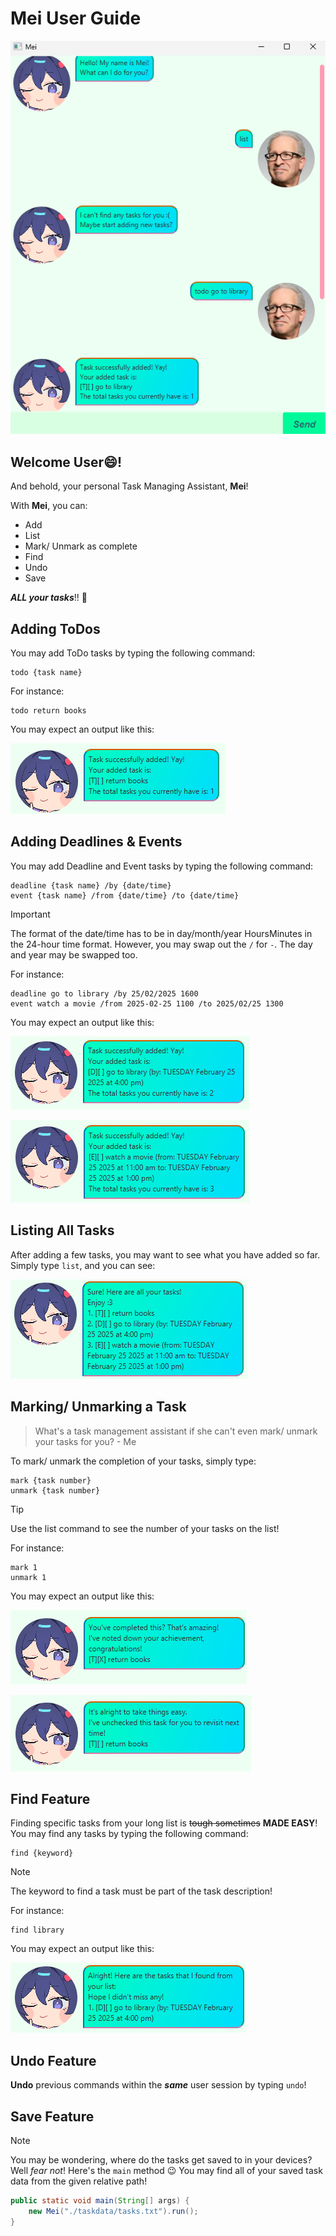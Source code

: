 # Mei User Guide

![Screenshot of the user interface.](./Ui.png)

## Welcome User😄! 
And behold, your personal Task Managing Assistant, **Mei**!

With **Mei**, you can:
+ Add
+ List
+ Mark/ Unmark as complete
+ Find
+ Undo
+ Save

***ALL your tasks***!! 🥳

## Adding ToDos

You may add ToDo tasks by typing the following command:
```
todo {task name}
```

For instance:
```
todo return books
```

You may expect an output like this:

![Expected output for adding a ToDo task](../resources/images/AddToDoOutput.png)

## Adding Deadlines & Events

You may add Deadline and Event tasks by typing the following command:
```
deadline {task name} /by {date/time}
event {task name} /from {date/time} /to {date/time}
```

> [!IMPORTANT]
> The format of the date/time has to be in day/month/year HoursMinutes in the 24-hour time format.
> However, you may swap out the `/` for `-`.
> The day and year may be swapped too.

For instance:
```
deadline go to library /by 25/02/2025 1600
event watch a movie /from 2025-02-25 1100 /to 2025/02/25 1300
```

You may expect an output like this:

![Expected output for adding a Deadline task](../resources/images/AddDeadlineOutput.png)

![Expected output for adding an Event task](../resources/images/AddEventOutput.png)

## Listing All Tasks

After adding a few tasks, you may want to see what you have added so far.
Simply type `list`, and you can see:

![Expected output for listing tasks.](../resources/images/ListOutput.png)

## Marking/ Unmarking a Task

> What's a task management assistant if she can't even mark/ unmark your tasks for you? - Me

To mark/ unmark the completion of your tasks, simply type:
```
mark {task number}
unmark {task number}
```

> [!TIP]
> Use the list command to see the number of your tasks on the list!

For instance:
```
mark 1
unmark 1
```

You may expect an output like this:

![Expected output for marking a task](../resources/images/MarkOutput.png)

![Expected output for unmarking a task](../resources/images/UnmarkOutput.png)


## Find Feature

Finding specific tasks from your long list is ~~tough sometimes~~ **MADE EASY**!
You may find any tasks by typing the following command:
```
find {keyword}
```
> [!NOTE]
> The keyword to find a task must be part of the task description!

For instance:
```
find library
```

You may expect an output like this:

![Expected output for finding a task](../resources/images/FindOutput.png)

## Undo Feature

**Undo** previous commands within the ***same*** user session by typing `undo`!

## Save Feature

> [!NOTE]
> You may be wondering, where do the tasks get saved to in your devices?
> Well *fear not*! Here's the `main` method 😉
> You may find all of your saved task data from the given relative path!
```java
public static void main(String[] args) {
    new Mei("./taskdata/tasks.txt").run();
}
```
